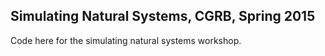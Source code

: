 ## Simulating Natural Systems, CGRB, Spring 2015

Code here for the simulating natural systems workshop.
